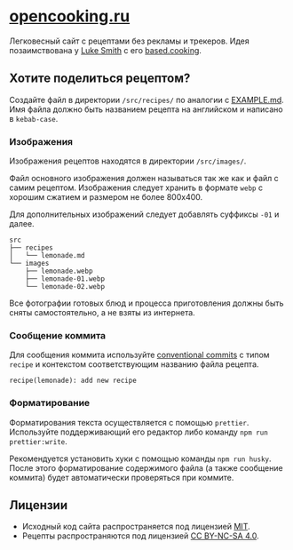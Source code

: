 # [opencooking.ru](https://opencooking.ru)

Легковесный сайт с рецептами без рекламы и трекеров. Идея позаимствована у [Luke Smith](https://github.com/LukeSmithxyz)
с его [based.cooking](https://github.com/LukeSmithxyz/based.cooking).

## Хотите поделиться рецептом?

Создайте файл в директории `/src/recipes/` по аналогии с [EXAMPLE.md](EXAMPLE.md). Имя файла должно быть названием
рецепта на английском и написано в `kebab-case`.

### Изображения

Изображения рецептов находятся в директории `/src/images/`.

Файл основного изображения должен называться так же как и файл с самим рецептом. Изображения следует хранить в формате
`webp` с хорошим сжатием и размером не более 800x400.

Для дополнительных изображений следует добавлять суффиксы `-01` и далее.

```
src
├── recipes
│   └── lemonade.md
└── images
    ├── lemonade.webp
    ├── lemonade-01.webp
    └── lemonade-02.webp
```

Все фотографии готовых блюд и процесса приготовления должны быть сняты самостоятельно, а не взяты из интернета.

### Сообщение коммита

Для сообщения коммита используйте [conventional commits](https://www.conventionalcommits.org/en/v1.0.0/) с типом
`recipe` и контекстом соответствующим названию файла рецепта.

```
recipe(lemonade): add new recipe
```

### Форматирование

Форматирования текста осуществляется с помощью `prettier`. Используйте поддерживающий его редактор либо команду
`npm run prettier:write`.

Рекомендуется установить хуки с помощью команды `npm run husky`. После этого форматирование содержимого файла (а также
сообщение коммита) будет автоматически проверяться при коммите.

## Лицензии

- Исходный код сайта распространяется под лицензией
  [MIT](https://github.com/feerzlay/opencooking.ru/blob/master/LICENSE-website.md).
- Рецепты распространяются под лицензией
  [CC BY-NC-SA 4.0](https://github.com/feerzlay/opencooking.ru/blob/master/LICENSE-recipes.md).
